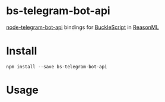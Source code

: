 # bs-telegram-bot-api

[node-telegram-bot-api](https://github.com/yagop/node-telegram-bot-api) bindings for [BuckleScript](https://github.com/bloomberg/bucklescript) in [ReasonML](https://github.com/facebook/reason)

# Install
```
npm install --save bs-telegram-bot-api
```

# Usage

```
```
